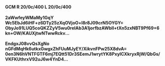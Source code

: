 #### GCM R 20/0c/400 L 20/0c/400
**2aWwfeyWMaMy1GqY**<br/>**Wc5EbJd6iHF+z6DTy25zXqOVjoO+l8r8J09crN5OYGY=**<br/>**ObyJo91LUQ5coQKZZyV5wu0reIAb3A1jorfbzAWblI+tXn5zxNBT9Pf69+6kn+OW/KAUXjtwNTwwRckv...**<br/><br/>
**EndgxJ08vvQsXgNo**<br/>**nGFdMqHk6utkxGwgxZhFUuMJyEY/XikvnFPw25X8dvA=**<br/>**0en3N6hVNTFGTF6mj7EQtt51Dr3SEemJ1wrytYK8PxylCXkryxRjW/QbGs/VKFKUthrxV92uJ6w4YnD4...**
